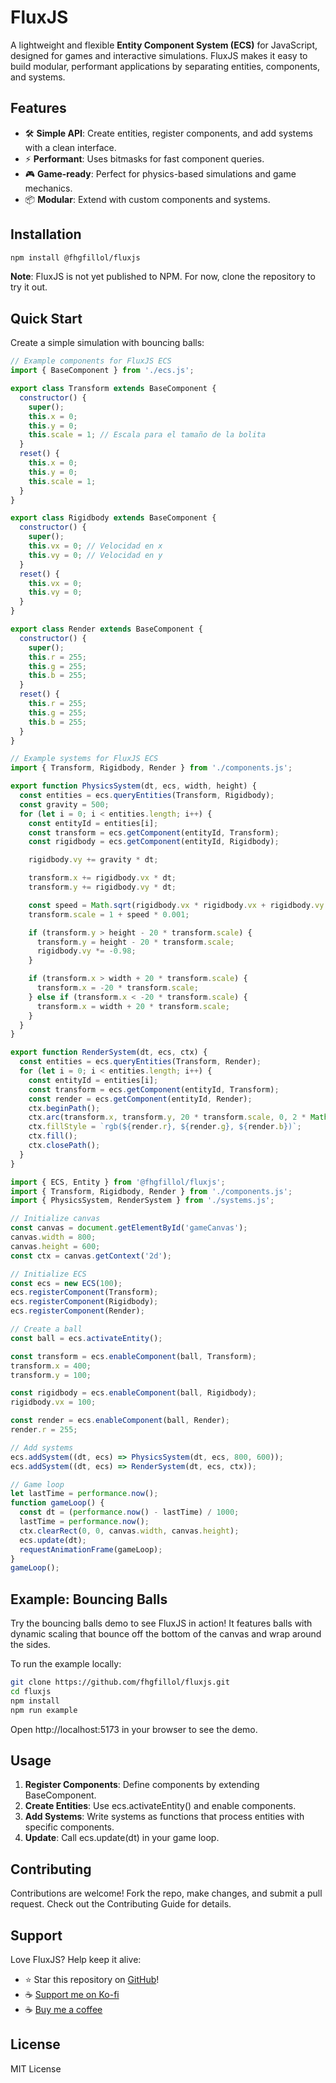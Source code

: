 # FluxJS

A lightweight and flexible **Entity Component System (ECS)** for JavaScript, designed for games and interactive simulations. FluxJS makes it easy to build modular, performant applications by separating entities, components, and systems.

## Features

- 🛠 **Simple API**: Create entities, register components, and add systems with a clean interface.
- ⚡ **Performant**: Uses bitmasks for fast component queries.
- 🎮 **Game-ready**: Perfect for physics-based simulations and game mechanics.
- 📦 **Modular**: Extend with custom components and systems.

## Installation

```bash
npm install @fhgfillol/fluxjs
```

**Note**: FluxJS is not yet published to NPM. For now, clone the repository to try it out.

## Quick Start

Create a simple simulation with bouncing balls:

```javascript
// Example components for FluxJS ECS
import { BaseComponent } from './ecs.js';

export class Transform extends BaseComponent {
  constructor() {
    super();
    this.x = 0;
    this.y = 0;
    this.scale = 1; // Escala para el tamaño de la bolita
  }
  reset() {
    this.x = 0;
    this.y = 0;
    this.scale = 1;
  }
}

export class Rigidbody extends BaseComponent {
  constructor() {
    super();
    this.vx = 0; // Velocidad en x
    this.vy = 0; // Velocidad en y
  }
  reset() {
    this.vx = 0;
    this.vy = 0;
  }
}

export class Render extends BaseComponent {
  constructor() {
    super();
    this.r = 255;
    this.g = 255;
    this.b = 255;
  }
  reset() {
    this.r = 255;
    this.g = 255;
    this.b = 255;
  }
}
```

```javascript
// Example systems for FluxJS ECS
import { Transform, Rigidbody, Render } from './components.js';

export function PhysicsSystem(dt, ecs, width, height) {
  const entities = ecs.queryEntities(Transform, Rigidbody);
  const gravity = 500;
  for (let i = 0; i < entities.length; i++) {
    const entityId = entities[i];
    const transform = ecs.getComponent(entityId, Transform);
    const rigidbody = ecs.getComponent(entityId, Rigidbody);

    rigidbody.vy += gravity * dt;

    transform.x += rigidbody.vx * dt;
    transform.y += rigidbody.vy * dt;

    const speed = Math.sqrt(rigidbody.vx * rigidbody.vx + rigidbody.vy * rigidbody.vy);
    transform.scale = 1 + speed * 0.001;

    if (transform.y > height - 20 * transform.scale) {
      transform.y = height - 20 * transform.scale;
      rigidbody.vy *= -0.98;
    }

    if (transform.x > width + 20 * transform.scale) {
      transform.x = -20 * transform.scale;
    } else if (transform.x < -20 * transform.scale) {
      transform.x = width + 20 * transform.scale;
    }
  }
}

export function RenderSystem(dt, ecs, ctx) {
  const entities = ecs.queryEntities(Transform, Render);
  for (let i = 0; i < entities.length; i++) {
    const entityId = entities[i];
    const transform = ecs.getComponent(entityId, Transform);
    const render = ecs.getComponent(entityId, Render);
    ctx.beginPath();
    ctx.arc(transform.x, transform.y, 20 * transform.scale, 0, 2 * Math.PI);
    ctx.fillStyle = `rgb(${render.r}, ${render.g}, ${render.b})`;
    ctx.fill();
    ctx.closePath();
  }
}
```

```javascript
import { ECS, Entity } from '@fhgfillol/fluxjs';
import { Transform, Rigidbody, Render } from './components.js';
import { PhysicsSystem, RenderSystem } from './systems.js';

// Initialize canvas
const canvas = document.getElementById('gameCanvas');
canvas.width = 800;
canvas.height = 600;
const ctx = canvas.getContext('2d');

// Initialize ECS
const ecs = new ECS(100);
ecs.registerComponent(Transform);
ecs.registerComponent(Rigidbody);
ecs.registerComponent(Render);

// Create a ball
const ball = ecs.activateEntity();

const transform = ecs.enableComponent(ball, Transform);
transform.x = 400;
transform.y = 100;

const rigidbody = ecs.enableComponent(ball, Rigidbody);
rigidbody.vx = 100;

const render = ecs.enableComponent(ball, Render);
render.r = 255;

// Add systems
ecs.addSystem((dt, ecs) => PhysicsSystem(dt, ecs, 800, 600));
ecs.addSystem((dt, ecs) => RenderSystem(dt, ecs, ctx));

// Game loop
let lastTime = performance.now();
function gameLoop() {
  const dt = (performance.now() - lastTime) / 1000;
  lastTime = performance.now();
  ctx.clearRect(0, 0, canvas.width, canvas.height);
  ecs.update(dt);
  requestAnimationFrame(gameLoop);
}
gameLoop();
```

## Example: Bouncing Balls

Try the bouncing balls demo to see FluxJS in action! It features balls with dynamic scaling that bounce off the bottom of the canvas and wrap around the sides.

To run the example locally:

```bash
git clone https://github.com/fhgfillol/fluxjs.git
cd fluxjs
npm install
npm run example
```

Open http://localhost:5173 in your browser to see the demo.

## Usage

1. **Register Components**: Define components by extending BaseComponent.
2. **Create Entities**: Use ecs.activateEntity() and enable components.
3. **Add Systems**: Write systems as functions that process entities with specific components.
4. **Update**: Call ecs.update(dt) in your game loop.

## Contributing

Contributions are welcome! Fork the repo, make changes, and submit a pull request. Check out the Contributing Guide for details.

## Support
Love FluxJS? Help keep it alive:
- ⭐ Star this repository on [GitHub](https://github.com/fhgfillol/fluxjs)!
- ☕ [Support me on Ko-fi](https://ko-fi.com/fhgfillol)
- ☕ [Buy me a coffee](https://buymeacoffee.com/fhgfillol)

## License

MIT License
